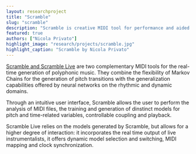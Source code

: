 ```yaml
---
layout: researchproject
title: "Scramble"
slug: "scramble"
description: "Scramble is creative MIDI tool for performance and aided composition"
featured: true
authors: ["Nicola Privato"]
highlight_image: "research/projects/scramble.jpg"
highlight_caption: "Scramble by Nicola Privato"
---
```


<a href="https://nicolaprivato.com/software" title="Scramble">Scramble and Scramble Live</a> are two complementary MIDI tools for the real-time generation of polyphonic music. They combine the flexibility of Markov Chains for the generation of pitch transitions with the generalization capabilities offered by neural networks on the rhythmic and dynamic domains. 

Through an intuitive user interface, Scramble allows the user to perform the analysis of MIDI files, the training and generation of dinstinct models for pitch and time-related variables, controllable coupling and playback. 

Scramble Live relies on the models generated by Scramble, but allows for a higher degree of interaction: it incorporates the real time output of live instrumentalists, it offers dynamic model selection and switching, MIDI mapping and clock synchronization. 